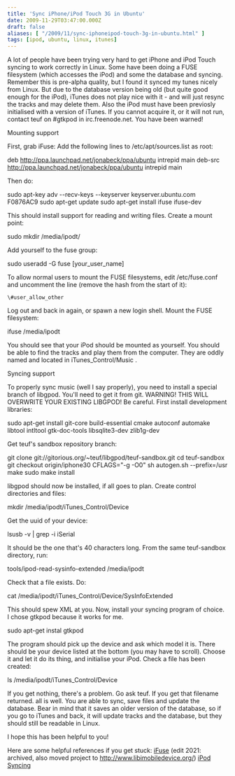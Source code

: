 ```yaml
---
title: 'Sync iPhone/iPod Touch 3G in Ubuntu'
date: 2009-11-29T03:47:00.000Z
draft: false
aliases: [ "/2009/11/sync-iphoneipod-touch-3g-in-ubuntu.html" ]
tags: [ipod, ubuntu, linux, itunes]
---
```


A lot of people have been trying very hard to get iPhone and iPod Touch syncing to work correctly in Linux. Some have been doing a FUSE filesystem (which accesses the iPod) and some the database and syncing. Remember this is pre-alpha quality, but I found it synced my tunes nicely from Linux. But due to the database version being old (but quite good enough for the iPod), iTunes does not play nice with it - and will just resync the tracks and may delete them. Also the iPod must have been previosly initialised with a version of iTunes. If you cannot acquire it, or it will not run, contact teuf on #gtkpod in irc.freenode.net. You have been warned!

Mounting support

First, grab iFuse:
Add the following lines to /etc/apt/sources.list as root:

deb http://ppa.launchpad.net/jonabeck/ppa/ubuntu intrepid main
deb-src http://ppa.launchpad.net/jonabeck/ppa/ubuntu intrepid main

Then do:

sudo apt-key adv --recv-keys --keyserver keyserver.ubuntu.com F0876AC9
sudo apt-get update
sudo apt-get install ifuse ifuse-dev

This should install support for reading and writing files.
Create a mount point:

sudo mkdir /media/ipodt/

Add yourself to the fuse group:

sudo useradd -G fuse \[your\_user\_name\]

To allow normal users to mount the FUSE filesystems, edit /etc/fuse.conf and uncomment the line (remove the hash from the start of it):

`\#user_allow_other`

Log out and back in again, or spawn a new login shell. Mount the FUSE filesystem:

ifuse /media/ipodt

You should see that your iPod should be mounted as yourself. You should be able to find the tracks and play them from the computer. They are oddly named and located in iTunes\_Control/Music .


Syncing support

To properly sync music (well I say properly), you need to install a special branch of libgpod. You'll need to get it from git. WARNING! THIS WILL OVERWRITE YOUR EXISTING LIBGPOD! Be careful. First install development libraries:

sudo apt-get install git-core build-essential cmake autoconf automake libtool intltool gtk-doc-tools libsqlite3-dev zlib1g-dev

Get teuf's sandbox repository branch:

git clone git://gitorious.org/~teuf/libgpod/teuf-sandbox.git
cd teuf-sandbox
git checkout origin/iphone30
CFLAGS="-g -O0" sh autogen.sh --prefix=/usr
make
sudo make install

libgpod should now be installed, if all goes to plan.
Create control directories and files:

mkdir /media/ipodt/iTunes\_Control/Device

Get the uuid of your device:

lsusb -v | grep -i iSerial

It should be the one that's 40 characters long. From the same teuf-sandbox directory, run:

tools/ipod-read-sysinfo-extended /media/ipodt

Check that a file exists. Do:

cat /media/ipodt/iTunes\_Control/Device/SysInfoExtended

This should spew XML at you.
Now, install your syncing program of choice. I chose gtkpod because it works for me.

sudo apt-get instal gtkpod

The program should pick up the device and ask which model it is. There should be your device listed at the bottom (you may have to scroll). Choose it and let it do its thing, and initialise your iPod. Check a file has been created:

ls /media/ipodt/iTunes\_Control/Device

If you get nothing, there's a problem. Go ask teuf. If you get that filename returned. all is well. You are able to sync, save files and update the database. Bear in mind that it saves an older version of the database, so if you go to iTunes and back, it will update tracks and the database, but they should still be readable in Linux.

I hope this has been helpful to you!

Here are some helpful references if you get stuck:
[iFuse](https://web.archive.org/web/20100211151037/http://matt.colyer.name:80/projects/iphone-linux/?title=Main_Page) (edit 2021: archived, also moved project to http://www.libimobiledevice.org/)
[iPod Syncing](http://marcansoft.com/blog/2009/10/iphone-syncing-on-linux-part-2/)